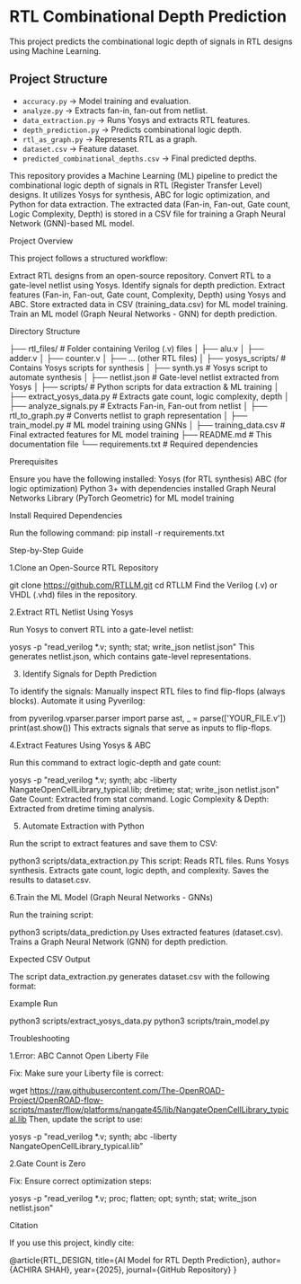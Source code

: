 
# RTL Combinational Depth Prediction

This project predicts the combinational logic depth of signals in RTL designs using Machine Learning.

## Project Structure

- `accuracy.py` → Model training and evaluation.
- `analyze.py` → Extracts fan-in, fan-out from netlist.
- `data_extraction.py` → Runs Yosys and extracts RTL features.
- `depth_prediction.py` → Predicts combinational logic depth.
- `rtl_as_graph.py` → Represents RTL as a graph.
- `dataset.csv` → Feature dataset.
- `predicted_combinational_depths.csv` → Final predicted depths.


This repository provides a Machine Learning (ML) pipeline to predict the combinational logic depth of signals in RTL (Register Transfer Level) designs. It utilizes Yosys for synthesis, ABC for logic optimization, and Python for data extraction. The extracted data (Fan-in, Fan-out, Gate count, Logic Complexity, Depth) is stored in a CSV file for training a Graph Neural Network (GNN)-based ML model.

Project Overview

This project follows a structured workflow:

Extract RTL designs from an open-source repository.
Convert RTL to a gate-level netlist using Yosys.
Identify signals for depth prediction.
Extract features (Fan-in, Fan-out, Gate count, Complexity, Depth) using Yosys and ABC.
Store extracted data in CSV (training_data.csv) for ML model training.
Train an ML model (Graph Neural Networks - GNN) for depth prediction.

Directory Structure

├── rtl_files/                      # Folder containing Verilog (.v) files
│   ├── alu.v
│   ├── adder.v
│   ├── counter.v
│   ├── ... (other RTL files)
│
├── yosys_scripts/                  # Contains Yosys scripts for synthesis
│   ├── synth.ys                     # Yosys script to automate synthesis
│   ├── netlist.json                  # Gate-level netlist extracted from Yosys
│
├── scripts/                         # Python scripts for data extraction & ML training
│   ├── extract_yosys_data.py        # Extracts gate count, logic complexity, depth
│   ├── analyze_signals.py           # Extracts Fan-in, Fan-out from netlist
│   ├── rtl_to_graph.py              # Converts netlist to graph representation
│   ├── train_model.py               # ML model training using GNNs
│
├── training_data.csv                 # Final extracted features for ML model training
├── README.md                         # This documentation file
└── requirements.txt                   # Required dependencies

Prerequisites

Ensure you have the following installed:
Yosys (for RTL synthesis)
ABC (for logic optimization)
Python 3+ with dependencies installed
Graph Neural Networks Library (PyTorch Geometric) for ML model training


Install Required Dependencies

Run the following command:
pip install -r requirements.txt

Step-by-Step Guide

1.Clone an Open-Source RTL Repository

git clone https://github.com/RTLLM.git
cd RTLLM
Find the Verilog (.v) or VHDL (.vhd) files in the repository.

2.Extract RTL Netlist Using Yosys

Run Yosys to convert RTL into a gate-level netlist:

yosys -p "read_verilog *.v; synth; stat; write_json netlist.json"
This generates netlist.json, which contains gate-level representations.

3. Identify Signals for Depth Prediction

To identify the signals:
Manually inspect RTL files to find flip-flops (always blocks).
Automate it using Pyverilog:

from pyverilog.vparser.parser import parse
ast, _ = parse(['YOUR_FILE.v'])
print(ast.show())
This extracts signals that serve as inputs to flip-flops.

4.Extract Features Using Yosys & ABC

Run this command to extract logic-depth and gate count:

yosys -p "read_verilog *.v; synth; abc -liberty NangateOpenCellLibrary_typical.lib; dretime; stat; write_json netlist.json"
Gate Count: Extracted from stat command.
Logic Complexity & Depth: Extracted from dretime timing analysis.

5. Automate Extraction with Python

Run the script to extract features and save them to CSV:

python3 scripts/data_extraction.py
This script:
Reads RTL files.
Runs Yosys synthesis.
Extracts gate count, logic depth, and complexity.
Saves the results to dataset.csv.

6.Train the ML Model (Graph Neural Networks - GNNs)

Run the training script:

python3 scripts/data_prediction.py
Uses extracted features (dataset.csv).
Trains a Graph Neural Network (GNN) for depth prediction.


Expected CSV Output

The script data_extraction.py generates dataset.csv with the following format:


Example Run

python3 scripts/extract_yosys_data.py
python3 scripts/train_model.py

Troubleshooting

1.Error: ABC Cannot Open Liberty File

Fix: Make sure your Liberty file is correct:

wget https://raw.githubusercontent.com/The-OpenROAD-Project/OpenROAD-flow-scripts/master/flow/platforms/nangate45/lib/NangateOpenCellLibrary_typical.lib
Then, update the script to use:

yosys -p "read_verilog *.v; synth; abc -liberty NangateOpenCellLibrary_typical.lib”

2.Gate Count is Zero

Fix: Ensure correct optimization steps:

yosys -p "read_verilog *.v; proc; flatten; opt; synth; stat; write_json netlist.json"




Citation

If you use this project, kindly cite:


@article{RTL_DESIGN,
  title={AI Model for RTL Depth Prediction},
  author={ACHIRA SHAH},
  year={2025},
  journal={GitHub Repository}
}
